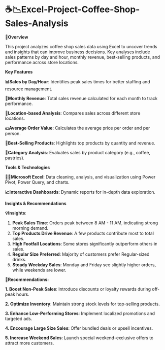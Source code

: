 # ☕📉Excel-Project-Coffee-Shop-Sales-Analysis

****📝Overview****

This project analyzes coffee shop sales data using Excel to uncover trends and insights that can improve business decisions. Key analyses include sales patterns by day and hour, monthly revenue, best-selling products, and performance across store locations.


**Key Features**

**📊Sales by Day/Hour**: Identifies peak sales times for better staffing and resource management.

**📅Monthly Revenue**: Total sales revenue calculated for each month to track performance.

**📍Location-based Analysis**: Compares sales across different store locations.

**💵Average Order Value**: Calculates the average price per order and per person.

**🍵Best-Selling Products**: Highlights top products by quantity and revenue.

**🍰Category Analysis**: Evaluates sales by product category (e.g., coffee, pastries).


**Tools & Technologies**

**🧑‍💻Microsoft Excel**: Data cleaning, analysis, and visualization using Power Pivot, Power Query, and charts.

**📈Interactive Dashboards**: Dynamic reports for in-depth data exploration.


**Insights & Recommendations** 

**💡Insights:**

1. **Peak Sales Time**: Orders peak between 8 AM - 11 AM, indicating strong morning demand.
2. **Top Products Drive Revenue**: A few products contribute most to total sales.
3. **High Footfall Locations**: Some stores significantly outperform others in sales.
4. **Regular Size Preferred**: Majority of customers prefer Regular-sized drinks.
5. **Steady Weekday Sales**: Monday and Friday see slightly higher orders, while weekends are lower.

**🔧Recommendations:**

**1. Boost Non-Peak Sales**: Introduce discounts or loyalty rewards during off-peak hours.

**2. Optimize Inventory**: Maintain strong stock levels for top-selling products.

**3. Enhance Low-Performing Stores**: Implement localized promotions and targeted ads.

**4. Encourage Large Size Sales**: Offer bundled deals or upsell incentives.

**5. Increase Weekend Sales**: Launch special weekend-exclusive offers to attract more customers.



